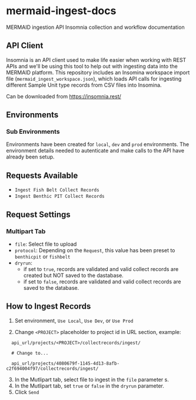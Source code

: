 # mermaid-ingest-docs

MERMAID ingestion API Insomnia collection and workflow documentation

## API Client

Insomnia is an API client used to make life easier when working with REST APIs and we'll be using this tool to help out with ingesting data into the MERMAID platform.  This repository includes an Insomina workspace import file (`mermaid_ingest_workspace.json`), which loads API calls for ingesting different Sample Unit type records from CSV files into Insomina.

Can be downloaded from https://insomnia.rest/


## Environments

### Sub Environments

Environments have been created for `local`, `dev` and `prod` environments.  The environment details needed to autenticate and make calls to the API have already been setup.


## Requests Available

* `Ingest Fish Belt Collect Records`
* `Ingest Benthic PIT Collect Records`


## Request Settings

### Multipart Tab

* `file`: Select file to upload
* `protocol`: Depending on the `Request`, this value has been preset to `benthicpit` or `fishbelt`
* `dryrun`:
  * if set to `true`, records are validated and valid collect records are created but NOT saved to the dastabase. 
  * if set to `false`, records are validated and valid collect records are saved to the database.
  
  

## How to Ingest Records

1. Set environment, `Use Local`, `Use Dev`, or `Use Prod`

2. Change `<PROJECT>` placeholder to project id in URL section, example:
  
  
  ```
    api_url/projects/<PROJECT>/collectrecords/ingest/
    
    # Change to...
  
    api_url/projects/4080679f-1145-4d13-8afb-c2f694004f97/collectrecords/ingest/
  ```
    
3. In the Mutlipart tab, select file to ingest in the `file` parameter s.
4. In the Mutlipart tab, set `true` or `false` in the `dryrun` parameter.
5. Click `Send`
